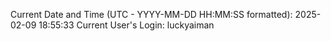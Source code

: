 Current Date and Time (UTC - YYYY-MM-DD HH:MM:SS formatted): 2025-02-09 18:55:33
Current User's Login: luckyaiman
